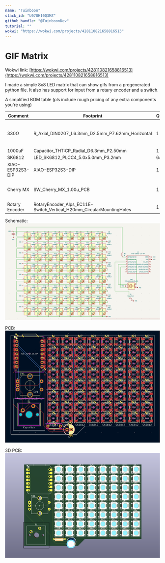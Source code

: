 ```yaml
---
name: "Tuinboon"
slack_id: "U078H10Q3MZ"
github_handle: "@TuinboonDev"
tutorial: ""
wokwi: "https://wokwi.com/projects/428110821658816513"
---
```


# GIF Matrix

Wokwi link: [https://wokwi.com/projects/428110821658816513](https://wokwi.com/projects/428110821658816513)

I made a simple 8x8 LED matrix that can show gifs from a pregenerated python file.
It also has support for input from a rotary encoder and a switch.

A simplified BOM table
(pls include rough pricing of any extra components you're using)

| Comment           | Footprint                                                            | Quantity | LCSC     | Cost                                    |
|-------------------|----------------------------------------------------------------------|----------|----------|-----------------------------------------|
| 330Ω              | R_Axial_DIN0207_L6.3mm_D2.5mm_P7.62mm_Horizontal                     | 1        | C120043  | 0.056$ for 100, 0.0056$ for 1 (on LCSC) |
| 1000uF            | Capacitor_THT:CP_Radial_D6.3mm_P2.50mm                               | 1        | C251003  | 0.1743$                                 |
| SK6812            | LED_SK6812_PLCC4_5.0x5.0mm_P3.2mm                                    | 64       |          |                                         |
| XIAO-ESP32S3-DIP  | XIAO-ESP32S3-DIP                                                     | 1        |          |                                         |
| Cherry MX         | SW_Cherry_MX_1.00u_PCB                                               | 1        |          | 6.48$ for 8, 1.62$ for 1                |
| Rotary Encoder    | RotaryEncoder_Alps_EC11E-Switch_Vertical_H20mm_CircularMountingHoles | 1        | C202365  | 1.97$                                   |

Schematic:
<img src="./assets/schematic.png">

PCB:
<img src="./assets/pcb.png">

3D PCB:
<img src="./assets/pcb3d.png">

